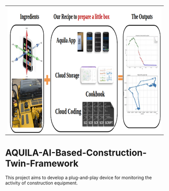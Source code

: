 <table align="center">
  <tr>
    <td align="center" width="10000">
      <img src="./Screenshot from 2025-06-22 16-59-03.png" width="800" height="400">
    </td>
  </tr>
</table>


# AQUILA-AI-Based-Construction-Twin-Framework
This project aims to develop a plug-and-play device for monitoring the activity of construction equipment.
